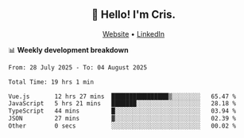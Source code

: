 
<h2 align="center">👋 Hello! I'm Cris.</h2>
<p align="center">
  <a href="https://www.criscunas.dev">Website</a> •
  <a href="https://www.linkedin.com/in/cristophercunas/">LinkedIn</a> 
</p>


📊 **Weekly development breakdown**
<!--START_SECTION:waka-->

```txt
From: 28 July 2025 - To: 04 August 2025

Total Time: 19 hrs 1 min

Vue.js       12 hrs 27 mins  ████████████████▒░░░░░░░░   65.47 %
JavaScript   5 hrs 21 mins   ███████░░░░░░░░░░░░░░░░░░   28.18 %
TypeScript   44 mins         █░░░░░░░░░░░░░░░░░░░░░░░░   03.94 %
JSON         27 mins         ▓░░░░░░░░░░░░░░░░░░░░░░░░   02.39 %
Other        0 secs          ░░░░░░░░░░░░░░░░░░░░░░░░░   00.02 %
```

<!--END_SECTION:waka-->
